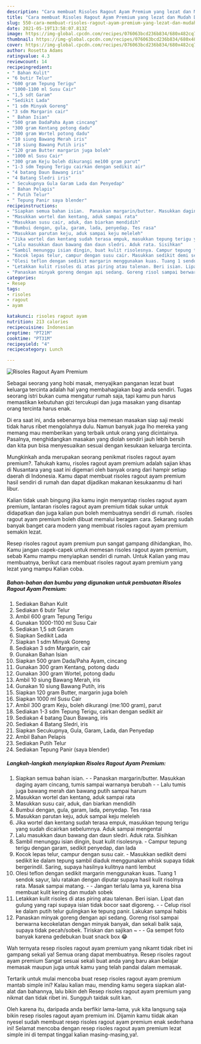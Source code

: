 ```yaml
---
description: "Cara membuat Risoles Ragout Ayam Premium yang lezat dan Mudah Dibuat"
title: "Cara membuat Risoles Ragout Ayam Premium yang lezat dan Mudah Dibuat"
slug: 550-cara-membuat-risoles-ragout-ayam-premium-yang-lezat-dan-mudah-dibuat
date: 2021-05-19T13:58:07.813Z
image: https://img-global.cpcdn.com/recipes/076063bcd236b834/680x482cq70/risoles-ragout-ayam-premium-foto-resep-utama.jpg
thumbnail: https://img-global.cpcdn.com/recipes/076063bcd236b834/680x482cq70/risoles-ragout-ayam-premium-foto-resep-utama.jpg
cover: https://img-global.cpcdn.com/recipes/076063bcd236b834/680x482cq70/risoles-ragout-ayam-premium-foto-resep-utama.jpg
author: Rosetta Adams
ratingvalue: 4.3
reviewcount: 14
recipeingredient:
- " Bahan Kulit"
- "6 butir Telur"
- "600 gram Tepung Terigu"
- "1000-1100 ml Susu Cair"
- "1,5 sdt Garam"
- "Sedikit Lada"
- "1 sdm Minyak Goreng"
- "3 sdm Margarin cair"
- " Bahan Isian"
- "500 gram DadaPaha Ayam cincang"
- "300 gram Kentang potong dadu"
- "300 gram Wortel potong dadu"
- "10 siung Bawang Merah iris"
- "10 siung Bawang Putih iris"
- "120 gram Butter margarin juga boleh"
- "1000 ml Susu Cair"
- "300 gram Keju boleh dikurangi me100 gram parut"
- "1-3 sdm Tepung Terigu cairkan dengan sedikit air"
- "4 batang Daun Bawang iris"
- "4 Batang Sledri iris"
- " Secukupnya Gula Garam Lada dan Penyedap"
- " Bahan Pelapis"
- " Putih Telur"
- " Tepung Panir saya blender"
recipeinstructions:
- "Siapkan semua bahan isian.  Panaskan margarin/butter. Masukkan daging ayam cincang, tumis sampai warnanya berubah  Lalu tumis juga bawang merah dan bawang putih sampai harum"
- "Masukkan wortel dan kentang, aduk sampai rata"
- "Masukkan susu cair, aduk, dan biarkan mendidih"
- "Bumbui dengan, gula, garam, lada, penyedap. Tes rasa"
- "Masukkan parutan keju, aduk sampai keju meleleh"
- "Jika wortel dan kentang sudah terasa empuk, masukkan tepung terigu yang sudah dicairkan sebelumnya. Aduk sampai mengental"
- "Lalu masukkan daun bawang dan daun sledri. Aduk rata. Sisihkan"
- "Sambil menunggu isian dingin, buat kulit risolesnya. Campur tepung terigu dengan garam, sedikit penyedap, dan lada"
- "Kocok lepas telur, campur dengan susu cair. Masukkan sedikit demi sedikit ke dalam tepung sambil diaduk menggunakan whisk supaya tidak bergerindil. Saring, supaya hasilnya kulitnya nanti lembut"
- "Olesi teflon dengan sedikit margarin menggunakan kuas. Tuang 1 sendok sayur, lalu ratakan dengan diputar supaya hasil kulit risolnya rata. Masak sampai matang.  Jangan terlalu lama ya, karena bisa membuat kulit kering dan mudah sobek"
- "Letakkan kulit risoles di atas piring atau talenan. Beri isian. Lipat dan gulung yang rapi supaya isian tidak bocor saat digoreng.   Celup risol ke dalam putih telur gulingkan ke tepung panir. Lakukan sampai habis"
- "Panaskan minyak goreng dengan api sedang. Goreng risol sampai berwarna kecokelatan dengan minyak banyak, dan sekali balik saja, supaya tidak pecah/sobek. Tiriskan dan sajikan ~  Ga sempet foto banyak karena gedebukan buat snack box 😂"
categories:
- Resep
tags:
- risoles
- ragout
- ayam

katakunci: risoles ragout ayam 
nutrition: 213 calories
recipecuisine: Indonesian
preptime: "PT21M"
cooktime: "PT31M"
recipeyield: "4"
recipecategory: Lunch

---
```



![Risoles Ragout Ayam Premium](https://img-global.cpcdn.com/recipes/076063bcd236b834/680x482cq70/risoles-ragout-ayam-premium-foto-resep-utama.jpg)

Sebagai seorang yang hobi masak, menyajikan panganan lezat buat keluarga tercinta adalah hal yang membahagiakan bagi anda sendiri. Tugas seorang istri bukan cuma mengatur rumah saja, tapi kamu pun harus memastikan kebutuhan gizi tercukupi dan juga masakan yang disantap orang tercinta harus enak.

Di era  saat ini, anda sebenarnya bisa memesan masakan siap saji meski tidak harus ribet mengolahnya dulu. Namun banyak juga lho mereka yang memang mau memberikan yang terbaik untuk orang yang dicintainya. Pasalnya, menghidangkan masakan yang diolah sendiri jauh lebih bersih dan kita pun bisa menyesuaikan sesuai dengan kesukaan keluarga tercinta. 



Mungkinkah anda merupakan seorang penikmat risoles ragout ayam premium?. Tahukah kamu, risoles ragout ayam premium adalah sajian khas di Nusantara yang saat ini digemari oleh banyak orang dari hampir setiap daerah di Indonesia. Kamu dapat membuat risoles ragout ayam premium hasil sendiri di rumah dan dapat dijadikan makanan kesukaanmu di hari libur.

Kalian tidak usah bingung jika kamu ingin menyantap risoles ragout ayam premium, lantaran risoles ragout ayam premium tidak sukar untuk didapatkan dan juga kalian pun boleh membuatnya sendiri di rumah. risoles ragout ayam premium boleh dibuat memalui beragam cara. Sekarang sudah banyak banget cara modern yang membuat risoles ragout ayam premium semakin lezat.

Resep risoles ragout ayam premium pun sangat gampang dihidangkan, lho. Kamu jangan capek-capek untuk memesan risoles ragout ayam premium, sebab Kamu mampu menyiapkan sendiri di rumah. Untuk Kalian yang mau membuatnya, berikut cara membuat risoles ragout ayam premium yang lezat yang mampu Kalian coba.

<!--inarticleads1-->

##### Bahan-bahan dan bumbu yang digunakan untuk pembuatan Risoles Ragout Ayam Premium:

1. Sediakan  Bahan Kulit
1. Sediakan 6 butir Telur
1. Ambil 600 gram Tepung Terigu
1. Gunakan 1000-1100 ml Susu Cair
1. Sediakan 1,5 sdt Garam
1. Siapkan Sedikit Lada
1. Siapkan 1 sdm Minyak Goreng
1. Sediakan 3 sdm Margarin, cair
1. Gunakan  Bahan Isian
1. Siapkan 500 gram Dada/Paha Ayam, cincang
1. Gunakan 300 gram Kentang, potong dadu
1. Gunakan 300 gram Wortel, potong dadu
1. Ambil 10 siung Bawang Merah, iris
1. Gunakan 10 siung Bawang Putih, iris
1. Siapkan 120 gram Butter, margarin juga boleh
1. Siapkan 1000 ml Susu Cair
1. Ambil 300 gram Keju, boleh dikurangi (me:100 gram), parut
1. Sediakan 1-3 sdm Tepung Terigu, cairkan dengan sedikit air
1. Sediakan 4 batang Daun Bawang, iris
1. Sediakan 4 Batang Sledri, iris
1. Siapkan  Secukupnya, Gula, Garam, Lada, dan Penyedap
1. Ambil  Bahan Pelapis
1. Sediakan  Putih Telur
1. Sediakan  Tepung Panir (saya blender)




<!--inarticleads2-->

##### Langkah-langkah menyiapkan Risoles Ragout Ayam Premium:

1. Siapkan semua bahan isian. -  - Panaskan margarin/butter. Masukkan daging ayam cincang, tumis sampai warnanya berubah -  - Lalu tumis juga bawang merah dan bawang putih sampai harum
1. Masukkan wortel dan kentang, aduk sampai rata
1. Masukkan susu cair, aduk, dan biarkan mendidih
1. Bumbui dengan, gula, garam, lada, penyedap. Tes rasa
1. Masukkan parutan keju, aduk sampai keju meleleh
1. Jika wortel dan kentang sudah terasa empuk, masukkan tepung terigu yang sudah dicairkan sebelumnya. Aduk sampai mengental
1. Lalu masukkan daun bawang dan daun sledri. Aduk rata. Sisihkan
1. Sambil menunggu isian dingin, buat kulit risolesnya. - Campur tepung terigu dengan garam, sedikit penyedap, dan lada
1. Kocok lepas telur, campur dengan susu cair. - Masukkan sedikit demi sedikit ke dalam tepung sambil diaduk menggunakan whisk supaya tidak bergerindil. Saring, supaya hasilnya kulitnya nanti lembut
1. Olesi teflon dengan sedikit margarin menggunakan kuas. Tuang 1 sendok sayur, lalu ratakan dengan diputar supaya hasil kulit risolnya rata. Masak sampai matang. -  - Jangan terlalu lama ya, karena bisa membuat kulit kering dan mudah sobek
1. Letakkan kulit risoles di atas piring atau talenan. Beri isian. Lipat dan gulung yang rapi supaya isian tidak bocor saat digoreng.  -  - Celup risol ke dalam putih telur gulingkan ke tepung panir. Lakukan sampai habis
1. Panaskan minyak goreng dengan api sedang. Goreng risol sampai berwarna kecokelatan dengan minyak banyak, dan sekali balik saja, supaya tidak pecah/sobek. Tiriskan dan sajikan ~ -  - Ga sempet foto banyak karena gedebukan buat snack box 😂




Wah ternyata resep risoles ragout ayam premium yang nikamt tidak ribet ini gampang sekali ya! Semua orang dapat membuatnya. Resep risoles ragout ayam premium Sangat sesuai sekali buat anda yang baru akan belajar memasak maupun juga untuk kamu yang telah pandai dalam memasak.

Tertarik untuk mulai mencoba buat resep risoles ragout ayam premium mantab simple ini? Kalau kalian mau, mending kamu segera siapkan alat-alat dan bahannya, lalu bikin deh Resep risoles ragout ayam premium yang nikmat dan tidak ribet ini. Sungguh taidak sulit kan. 

Oleh karena itu, daripada anda berfikir lama-lama, yuk kita langsung saja bikin resep risoles ragout ayam premium ini. Dijamin kamu tiidak akan nyesel sudah membuat resep risoles ragout ayam premium enak sederhana ini! Selamat mencoba dengan resep risoles ragout ayam premium lezat simple ini di tempat tinggal kalian masing-masing,ya!.

